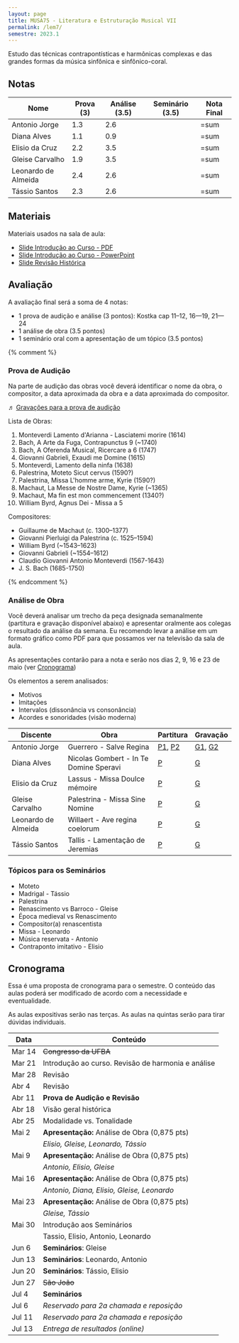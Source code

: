 ```yaml
---
layout: page
title: MUSA75 - Literatura e Estruturação Musical VII
permalink: /lem7/
semestre: 2023.1
---
```


Estudo das técnicas contrapontísticas e harmônicas complexas e das grandes
formas da música sinfônica e sinfônico-coral.

## Notas

| Nome                | Prova (3) | Análise (3.5) | Seminário (3.5) | Nota Final |
|---------------------|-----------|---------------|-----------------|------------|
| Antonio Jorge       | 1.3       | 2.6           |                 | =sum       |
| Diana Alves         | 1.1       | 0.9           |                 | =sum       |
| Elisio da Cruz      | 2.2       | 3.5           |                 | =sum       |
| Gleise Carvalho     | 1.9       | 3.5           |                 | =sum       |
| Leonardo de Almeida | 2.4       | 2.6           |                 | =sum       |
| Tássio Santos       | 2.3       | 2.6           |                 | =sum       |


## Materiais

Materiais usados na sala de aula:

- [Slide Introdução ao Curso - PDF][1]
- [Slide Introdução ao Curso - PowerPoint][2]
- [Slide Revisão Histórica][3]

[1]: https://www.icloud.com/iclouddrive/023-MawlySz0p9OmiNvGOzyIA
[2]: https://www.icloud.com/iclouddrive/095aBU7vtie2DjHSaUM3my1wQ
[3]: https://www.icloud.com/iclouddrive/0c3QRW1zkpMDhwxzTA7fTHRpw

## Avaliação

A avaliação final será a soma de 4 notas:

 - 1 prova de audição e análise (3 pontos): Kostka cap 11–12, 16—19, 21—24
 - 1 análise de obra (3.5 pontos)
 - 1 seminário oral com a apresentação de um tópico (3.5 pontos)

{% comment %}

### Prova de Audição

Na parte de audição das obras você deverá identificar o nome da obra, o
compositor, a data aproximada da obra e a data aproximada do compositor.

♬ [Gravações para a prova de audição][30]

[30]: https://www.dropbox.com/s/3muk9hutongf9we/LEM%207%20Musicas%20para%20Prova%20de%20Audicao.zip?dl=0

Lista de Obras:

1. Monteverdi Lamento d'Arianna - Lasciatemi morire (1614)
1. Bach, A Arte da Fuga, Contrapunctus 9 (~1740)
1. Bach, A Oferenda Musical, Ricercare a 6 (1747)
1. Giovanni Gabrieli, Exaudi me Domine (1615)
1. Monteverdi, Lamento della ninfa (1638)
1. Palestrina, Moteto Sicut cervus (1590?)
1. Palestrina, Missa L'homme arme, Kyrie (1590?)
1. Machaut, La Messe de Nostre Dame, Kyrie (~1365)
1. Machaut, Ma fin est mon commencement (1340?)
1. William Byrd, Agnus Dei - Missa a 5

Compositores:

- Guillaume de Machaut (c. 1300–1377)
- Giovanni Pierluigi da Palestrina (c. 1525–1594)
- William Byrd (~1543–1623)
- Giovanni Gabrieli (~1554–1612)
- Claudio Giovanni Antonio Monteverdi (1567-1643)
- J. S. Bach (1685-1750)

{% endcomment %}

### Análise de Obra

Você deverá analisar um trecho da peça designada semanalmente (partitura e
gravação disponível abaixo) e apresentar oralmente aos colegas o resultado da
análise da semana. Eu recomendo levar a análise em um formato gráfico como PDF
para que possamos ver na televisão da sala de aula.

As apresentações contarão para a nota e serão nos dias 2, 9, 16 e 23 de maio
(ver [Cronograma](#cronograma))

Os elementos a serem analisados:
- Motivos
- Imitações
- Intervalos (dissonância vs consonância)
- Acordes e sonoridades (visão moderna)


| Discente            | Obra                                   | Partitura          | Gravação           |
|---------------------|----------------------------------------|--------------------|--------------------|
| Antonio Jorge       | Guerrero - Salve Regina                | [P1][11], [P2][13] | [G1][10], [G2][12] |
| Diana Alves         | Nicolas Gombert - In Te Domine Speravi | [P][17]            | [G][16]            |
| Elisio da Cruz      | Lassus - Missa Doulce mémoire          | [P][15]            | [G][14]            |
| Gleise Carvalho     | Palestrina - Missa Sine Nomine         | [P][19]            | [G][18]            |
| Leonardo de Almeida | Willaert - Ave regina coelorum         | [P][23]            | [G][22]            |
| Tássio Santos       | Tallis - Lamentação de Jeremias        | [P][21]            | [G][20]            |


[10]: https://www.dropbox.com/s/frzzauknj89qiex/Guerrero%20-%20Salve%20Regina%201.mp3?dl=0
[11]: https://www.dropbox.com/s/kwtvs1yy3wnha9h/Guerrero%20-%20Salve%20Regina%201.pdf?dl=0
[12]: https://www.dropbox.com/s/52thoic9xm6srj0/Guerrero%20-%20Salve%20Regina%202.mp3?dl=0
[13]: https://www.dropbox.com/s/gs3krtpme0vgq27/Guerrero%20-%20Salve%20Regina%202.pdf?dl=0
[14]: https://www.dropbox.com/s/qm9y6pdorqio9x1/Lassus%20-%20Missa%20Doulce%20m%C3%A9moire%20-%20Kyrie.mp3?dl=0
[15]: https://www.dropbox.com/s/9h2pc4bqu8ns9sa/Lassus%20-%20Missa%20Doulce%20m%C3%A9moire%20-%20Kyrie.pdf?dl=0
[16]: https://www.dropbox.com/s/bw2jl3x8c5k2pbr/Nicolas%20Gombert%20-%20In%20Te%20Domine%20Speravi.mp3?dl=0
[17]: https://www.dropbox.com/s/yf22iolf62s3scd/Nicolas%20Gombert%20-%20In%20Te%20Domine%20Speravi.pdf?dl=0
[18]: https://www.dropbox.com/s/c36j1ai72udzrwr/Palestrina%20-%20Missa%20Sine%20Nomine%201%20-%20Kyrie.mp3?dl=0
[19]: https://www.dropbox.com/s/g5j0ec1t4o7j9su/Palestrina%20-%20Missa%20Sine%20Nomine%201%20-%20Kyrie.pdf?dl=0
[20]: https://www.dropbox.com/s/8sayn47qobfj1jw/Tallis%20-%20Lamentacao%20Jeremias.mp3?dl=0
[21]: https://www.dropbox.com/s/6bodn138owpntsr/Tallis%20-%20Lamentacao%20Jeremias.pdf?dl=0
[22]: https://www.dropbox.com/s/ic94lro5499ypdo/Willaert%20-%20Ave%20regina%20coelorum%201.mp3?dl=0
[23]: https://www.dropbox.com/s/bj0ag06gyqgowz1/Willaert%20-%20Ave%20regina%20coelorum%201.pdf?dl=0


### Tópicos para os Seminários

- Moteto
- Madrigal - Tássio
- Palestrina
- Renascimento vs Barroco - Gleise
- Época medieval vs Renascimento
- Compositor(a) renascentista
- Missa - Leonardo
- Música reservata - Antonio
- Contraponto imitativo - Elisio


## Cronograma

Essa é uma proposta de cronograma para o semestre. O conteúdo das aulas poderá
ser modificado de acordo com a necessidade e eventualidade.

As aulas expositivas serão nas terças. As aulas na quintas serão para tirar
dúvidas individuais.


| Data   | Conteúdo                                           |
|--------|----------------------------------------------------|
| Mar 14 | <del>Congresso da UFBA</del>                       |
| Mar 21 | Introdução ao curso. Revisão de harmonia e análise |
| Mar 28 | Revisão                                            |
| Abr 4  | Revisão                                            |
| Abr 11 | **Prova de Audição e Revisão**                     |
| Abr 18 | Visão geral histórica                              |
| Abr 25 | Modalidade vs. Tonalidade                          |
| Mai 2  | **Apresentação:** Análise de Obra (0,875 pts)      |
|        | _Elisio, Gleise, Leonardo, Tássio_                 |
| Mai 9  | **Apresentação:** Análise de Obra (0,875 pts)      |
|        | _Antonio, Elisio, Gleise_                          |
| Mai 16 | **Apresentação:** Análise de Obra (0,875 pts)      |
|        | _Antonio, Diana, Elisio, Gleise, Leonardo_         |
| Mai 23 | **Apresentação:** Análise de Obra (0,875 pts)      |
|        | _Gleise, Tássio_                                   |
| Mai 30 | Introdução aos Seminários                          |
|        | Tassio, Elisio, Antonio, Leonardo                  |
| Jun 6  | **Seminários**: Gleise                             |
| Jun 13 | **Seminários**: Leonardo, Antonio                  |
| Jun 20 | **Seminários**: Tássio, Elisio                     |
| Jun 27 | <del>São João</del>                                |
| Jul 4  | **Seminários**                                     |
| Jul 6  | _Reservado para 2a chamada e reposição_            |
| Jul 11 | _Reservado para 2a chamada e reposição_            |
| Jul 13 | _Entrega de resultados (online)_                   |
